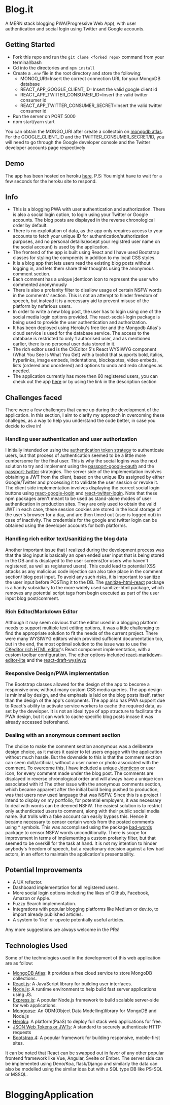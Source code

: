 # Blog.it

A MERN stack blogging PWA(Progressive Web App), with user authentication and social login using Twitter and Google accounts.


## Getting Started

-   Fork this repo and run the `git clone <forked repo>` command from your terminal/bash
-   Cd into the directories and `npm install`
-   Create a `.env` file in the root directory and store the following:
    -   MONGO_URI=Insert the correct connection URL for your MongoDB database
    -   REACT_APP_GOOGLE_CLIENT_ID=Insert the valid google client id
    -   REACT_APP_TWIITER_CONSUMER_ID=Insert the valid twitter consumer id
    -   REACT_APP_TWITTER_CONSUMER_SECRET=Insert the valid twitter consumer id
-   Run the server on PORT 5000
-   npm start/yarn start

You can obtain the MONGO_URI after create a collectoin on [mongodb atlas](https://www.mongodb.com/cloud/atlas). For the GOOGLE_CLIENT_ID and the TWITTER_CONSUMER_SECRET/ID, you will need to go through the Google developer console and the Twitter developer accounts page respectively

## Demo

The app has been hosted on heroku [here](https://mern-blog-it.herokuapp.com/). P.S: You might have to wait for a few seconds for the heroku site to respond.


## Info

-   This is a blogging PWA with user authentication and authorization. There is also a social login option, to login using your Twitter or Google accounts. The blog posts are displayed in the reverse chronological order by default.
-   There is no exploitation of data, as the app only requires access to your accounts to fetch your unique ID for authentication/authorization purposes, and no personal details(except your registred user name on the social account) is used by the application.
-   The frontend of the app is built using React and I have used Bootstrap classes for styling the compnents in addition to my local CSS styles.
-   It is a blog app that lets users read the existing blog posts without logging in, and lets them share their thoughts using the anonymous comment section.
-   Each comment has a unique jdenticon icon to represent the user who commented anonymously
-   There is also a profanity filter to disallow usage of certain NSFW words in the comments' section. This is not an attempt to hinder freedom of speech, but instead it is a necessary aid to prevent misuse of the platform by nefarious users.
-   In order to write a new blog post, the user has to login using one of the social media login options provided. The react-social-login package is being used to provide the user authentication and authorization.
-   It has been deployed using Heroku's free tier and the Mongodb Atlas's cloud service is used for the database service. The access to the database is restricted to only 1 authorised user, and as mentioned earlier, there is no personal user data stored in it.
-   The rich editor used is the CKEditor 5's React WYSIWYG component (What You See Is What You Get) with a toolkit that supports bold, italics, hyperlinks, image embeds, indentations, blockquotes, video embeds, lists (ordered and unordered) and options to undo and redo changes as needed.
-   The application currently has more then 60 registered users, you can check out the app [here](https://mern-blog-it.herokuapp.com/) or by using the link in the description section

## Challenges faced

There were a few challenges that came up during the development of the application. In this section, I aim to clarify my approach in overcoming these challeges, as a way to help you understand the code better, in case you decide to dive in!

### Handling user authentication and user authorization

I initially intended on using the [authentication token strategy](http://www.passportjs.org/packages/passport-auth-token/) to authenticate users, but that process of authentication seemed to be a little more cumbersome for the final user. This is why the social logins was the next solution to try and implement using the [passport-google-oauth](http://www.passportjs.org/packages/passport-google-oauth2/) and the [passport-twitter](http://www.passportjs.org/packages/passport-twitter/) strategies. The server side of the implementation involves obtaining a JWT from the client, based on the unique IDs assigned by either Google/Twitter and processing it to validate the user session or revoke it. The client side implementation involves displaying the correct social login buttons using [react-google-login](https://www.npmjs.com/package/react-google-login) and [react-twitter-login](https://www.npmjs.com/package/react-twitter-login). Note that these npm packages aren't meant to be used as stand-alone modes of user authentication in production sites. They are only used to obtain the valid JWT in each case, these session cookies are stored in the local storage of the user's browser for a day, and are then timed out (user is logged out) in case of inactivity. The credentials for the google and twitter login can be obtained using the developer accounts for both platforms.

### Handling rich editor text/sanitizing the blog data

Another important issue that I realized during the development process was that the blog input is basically an open ended user input that is being stored in the DB and is displayed to the user screens(for users who haven't registered, as well as registered users). This could lead to potential XSS attacks as any malicious code injection can also take place in the comment section/ blog post input. To avoid any such risks, it is important to sanitize the user input before POSTing it to the DB. The [sanitize-html-react](https://www.npmjs.com/package/sanitize-html-react) package is a handy subsidiary to the more widely used sanitize-html package, which removes any potential script tags from begin executed as part of the user input blog post/comment.

### Rich Editor/Markdown Editor

Although it may seem obvious that the editor used in a blogging platform needs to support multiple text editing options, it was a little challenging to find the appropriate solution to fit the needs of the current project. There were many WYSIWYG editors which provided sufficient documentation too, but in the end, the most optimal solution to the issue was to use the [CKeditor rich HTML editor](https://ckeditor.com/ckeditor-5/)'s React component implementation, with a custom toolbar configuration. The other options included [react-markdown-editor-lite](https://www.npmjs.com/package/react-markdown-editor-lite) and the [react-draft-wysiwyg](https://www.npmjs.com/package/react-draft-wysiwyg)

### Responsive Design/PWA implementation

The Bootstrap classes allowed for the design of the app to become a responsive onw, without many custom CSS media queries. The app design is minimal by design, and the emphasis is laid on the blog posts itself, rather than the design of the app's compnents. The app also has PWA support due to React's ability to activate service workers to cache the required data, as set by the developer. It is not an ideal type of app structure to facilitate the PWA design, but it can work to cache specific blog posts incase it was already accessed beforehand.

### Dealing with an anonymous comment section

The choice to make the comment section anonymous was a deliberate design choice, as it makes it easier to let users engage with the application without much hassle. But the downside to this is that the comment section can seem dull/artificial, without a user name or photo associated with the comment. To overcome this, I have included a unique [Jdenticon](https://jdenticon.com/) or user icon, for every comment made under the blog post. The comments are displayed in reverse chronological order and will always have a unique icon associated with it! The other issue with the anonymous comments section, which became apparent after the initial build being pushed to production, was that users now used language that was NSFW. Since this is a project I intend to display on my portfolio, for potential employers, it was necessary to deal with words can be deemed NSFW. The easiest solution is to restrict only authenticated users to comment, along with their public social media name. But trolls with a fake account can easily bypass this. Hence it became necessary to censor certain words from the posted comments using \* symbols. This was accomplised using the package [bad-words](https://www.npmjs.com/package/bad-words) package to censor NSFW words unconditionally. There is scope for improvement in terms of implementing a custom profanity filter, but that seemed to be overkill for the task at hand. It is not my intention to hinder anybody's freedom of speech, but a reactionary decision against a few bad actors, in an effort to maintain the application's presentability.

## Potential Improvements

-   A UX refactor.
-   Dashboard implementation for all registered users.
-   More social login options including the likes of Github, Facebook, Amazon or Apple.
-   Fuzzy Search implementation.
-   Integrations with popular blogging platforms like Medium or dev.to, to import already published articles.
-   A system to 'like' or upvote potentially useful articles.

Any more suggestions are always welcome in the PRs!

## Technologies Used

Some of the technologies used in the development of this web application are as follow:

-   [MongoDB Atlas](https://www.mongodb.com/cloud/atlas): It provides a free cloud service to store MongoDB collections.
-   [React.js](https://reactjs.org/): A JavaScript library for building user interfaces.
-   [Node.js](https://nodejs.org/en/): A runtime environment to help build fast server applications using JS.
-   [Express.js](https://expressjs.com/): A popular Node.js framework to build scalable server-side for web applications.
-   [Mongoose](https://mongoosejs.com/): An ODM(Object Data Modelling)library for MongoDB and Node.js
-   [Heroku](http://heroku.com/): A platform(PaaS) to deploy full stack web applications for free.
-   [JSON Web Tokens or JWTs](https://jwt.io/): A standard to securely authenticate HTTP requests
-   [Bootstrap 4](https://getbootstrap.com/docs/4.0/getting-started/introduction/): A popular framework for building responsive, mobile-first sites.

It can be noted that React can be swapped out in favor of any other popular frontend framework like Vue, Angular, Svelte or Ember. The server side can be implemented using Deno/Koa, flask/Django and similarly the data can also be modelled using the similar idea but with a SQL type DB like PS-SQL or MSSQL.
# BloggingApplication

